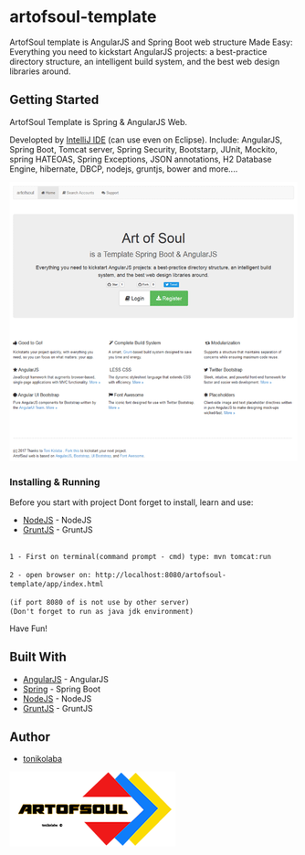 # artofsoul-template 

ArtofSoul template is AngularJS and Spring Boot web structure Made Easy: Everything you need to kickstart AngularJS projects: a best-practice directory structure, an intelligent build system, and the best web design libraries around.

## Getting Started

ArtofSoul Template is Spring & AngularJS Web.

Developted by [IntelliJ IDE](https://www.jetbrains.com/idea/) (can use even on Eclipse). Include: AngularJS, Spring Boot, Tomcat server, Spring Security, Bootstarp, JUnit, Mockito, spring HATEOAS, Spring Exceptions, JSON annotations, H2 Database Engine, hibernate, DBCP, nodejs, gruntjs, bower and more....

![Alt text](https://github.com/tonikolaba/artofsoul-template/blob/master/webpage.gif?raw=true"ArtofSoul")


### Installing & Running


Before you start with project Dont forget to install, learn and use:

* [NodeJS](https://nodejs.org/en/) - NodeJS
* [GruntJS](https://gruntjs.com/getting-started) - GruntJS


```

1 - First on terminal(command prompt - cmd) type: mvn tomcat:run

2 - open browser on: http://localhost:8080/artofsoul-template/app/index.html

(if port 8080 of is not use by other server)
(Don't forget to run as java jdk environment)

```

Have Fun!
 
## Built With

* [AngularJS](https://angularjs.org/) - AngularJS
* [Spring](https://projects.spring.io/spring-boot/) - Spring Boot
* [NodeJS](https://nodejs.org/en/) - NodeJS
* [GruntJS](https://gruntjs.com/getting-started) - GruntJS


## Author

* [tonikolaba](https://github.com/tonikolaba)

![Alt text](https://github.com/tonikolaba/download/blob/master/info/artofsoullogoVOG.png?raw=true"ArtofSoul")



